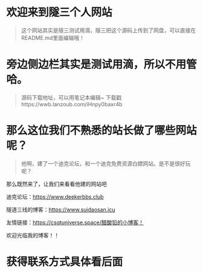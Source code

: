 # 欢迎来到隧三个人网站

> 这个网站其实是隧三测试用滴，隧三把这个源码上传到了网盘，可以直接在README.md里面编辑哦！

# 旁边侧边栏其实是测试用滴，所以不用管哈。

> 源码下载地址，可以用笔记本编辑~ 下载戳https://wwb.lanzoub.com/iHnpy0baxr4b


# 那么这位我们不熟悉的站长做了哪些网站呢？

> 他啊，建了一个迪克论坛，和一个迪克免费资源白嫖网站。是不是很好玩呢？

那么既然来了，让我们来看看他建的网站吧

迪克论坛：https://www.deekerbbs.club

隧道三线的博客：https://www.suidaosan.icu

友情链接：https://csqtuniverse.space/醋酸铅的小博客！

欢迎光临我的博客！！

# 获得联系方式具体看后面
